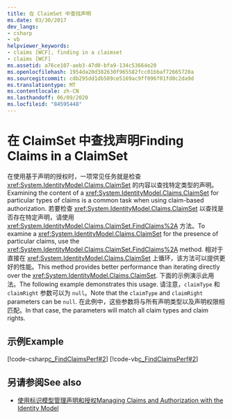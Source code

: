 ```yaml
---
title: 在 ClaimSet 中查找声明
ms.date: 03/30/2017
dev_langs:
- csharp
- vb
helpviewer_keywords:
- claims [WCF], finding in a claimset
- claims [WCF]
ms.assetid: a76ce107-aeb3-47d0-bfa9-134c53664e20
ms.openlocfilehash: 1954da20d382630f965582fcc01bbaf72665720a
ms.sourcegitcommit: cdb295dd1db589ce5169ac9ff096f01fd0c2da9d
ms.translationtype: MT
ms.contentlocale: zh-CN
ms.lasthandoff: 06/09/2020
ms.locfileid: "84595448"
---
```

# <a name="finding-claims-in-a-claimset"></a><span data-ttu-id="a3f8c-102">在 ClaimSet 中查找声明</span><span class="sxs-lookup"><span data-stu-id="a3f8c-102">Finding Claims in a ClaimSet</span></span>
<span data-ttu-id="a3f8c-103">在使用基于声明的授权时，一项常见任务就是检查 <xref:System.IdentityModel.Claims.ClaimSet> 的内容以查找特定类型的声明。</span><span class="sxs-lookup"><span data-stu-id="a3f8c-103">Examining the content of a <xref:System.IdentityModel.Claims.ClaimSet> for particular types of claims is a common task when using claim-based authorization.</span></span> <span data-ttu-id="a3f8c-104">若要检查 <xref:System.IdentityModel.Claims.ClaimSet> 以查找是否存在特定声明，请使用 <xref:System.IdentityModel.Claims.ClaimSet.FindClaims%2A> 方法。</span><span class="sxs-lookup"><span data-stu-id="a3f8c-104">To examine a <xref:System.IdentityModel.Claims.ClaimSet> for the presence of particular claims, use the <xref:System.IdentityModel.Claims.ClaimSet.FindClaims%2A> method.</span></span> <span data-ttu-id="a3f8c-105">相对于直接在 <xref:System.IdentityModel.Claims.ClaimSet> 上循环，该方法可以提供更好的性能。</span><span class="sxs-lookup"><span data-stu-id="a3f8c-105">This method provides better performance than iterating directly over the <xref:System.IdentityModel.Claims.ClaimSet>.</span></span> <span data-ttu-id="a3f8c-106">下面的示例演示此用法。</span><span class="sxs-lookup"><span data-stu-id="a3f8c-106">The following example demonstrates this usage.</span></span> <span data-ttu-id="a3f8c-107">请注意，`claimType` 和 `claimRight` 参数可以为 `null`。</span><span class="sxs-lookup"><span data-stu-id="a3f8c-107">Note that the `claimType` and `claimRight` parameters can be `null`.</span></span> <span data-ttu-id="a3f8c-108">在此例中，这些参数将与所有声明类型以及声明权限相匹配。</span><span class="sxs-lookup"><span data-stu-id="a3f8c-108">In that case, the parameters will match all claim types and claim rights.</span></span>  
  
## <a name="example"></a><span data-ttu-id="a3f8c-109">示例</span><span class="sxs-lookup"><span data-stu-id="a3f8c-109">Example</span></span>  
 [!code-csharp[c_FindClaimsPerf#2](../../../../samples/snippets/csharp/VS_Snippets_CFX/c_findclaimsperf/cs/c_findclaimsperf.cs#2)]
 [!code-vb[c_FindClaimsPerf#2](../../../../samples/snippets/visualbasic/VS_Snippets_CFX/c_findclaimsperf/vb/c_findclaimsperf.vb#2)]  
  
## <a name="see-also"></a><span data-ttu-id="a3f8c-110">另请参阅</span><span class="sxs-lookup"><span data-stu-id="a3f8c-110">See also</span></span>

- [<span data-ttu-id="a3f8c-111">使用标识模型管理声明和授权</span><span class="sxs-lookup"><span data-stu-id="a3f8c-111">Managing Claims and Authorization with the Identity Model</span></span>](managing-claims-and-authorization-with-the-identity-model.md)
